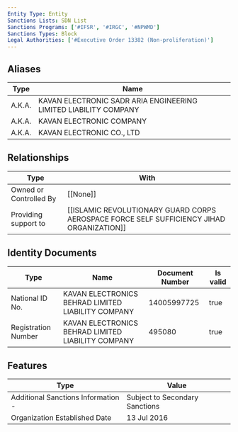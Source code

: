 ```yaml
---
Entity Type: Entity
Sanctions Lists: SDN List
Sanctions Programs: ['#IFSR', '#IRGC', '#NPWMD']
Sanctions Types: Block
Legal Authorities: ['#Executive Order 13382 (Non-proliferation)']
---
```


## Aliases
| Type  | Name      | 
|-------|-----------|
| A.K.A. | KAVAN ELECTRONIC SADR ARIA ENGINEERING LIMITED LIABILITY COMPANY |
| A.K.A. | KAVAN ELECTRONIC COMPANY |
| A.K.A. | KAVAN ELECTRONIC CO., LTD |

## Relationships
| Type  | With      | 
|-------|-----------|
| Owned or Controlled By | [[None]] |
| Providing support to | [[ISLAMIC REVOLUTIONARY GUARD CORPS AEROSPACE FORCE SELF SUFFICIENCY JIHAD ORGANIZATION]] |

## Identity Documents
| Type  | Name      | Document Number | Is valid |
|-------|-----------|-----------------|----------|
| National ID No. | KAVAN ELECTRONICS BEHRAD LIMITED LIABILITY COMPANY | 14005997725 | true |
| Registration Number | KAVAN ELECTRONICS BEHRAD LIMITED LIABILITY COMPANY | 495080 | true |

## Features
| Type  | Value      |
|-------|------------|
| Additional Sanctions Information - | Subject to Secondary Sanctions |
| Organization Established Date | 13 Jul 2016 |
